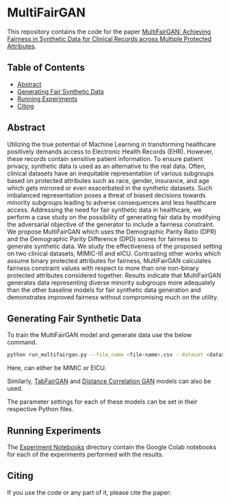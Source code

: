 # MultiFairGAN
This repository contains the code for the paper [MultiFairGAN: Achieving Fairness in Synthetic Data for Clinical Records across
Multiple Protected Attributes](#).

## Table of Contents
- [Abstract](#abstract)
- [Generating Fair Synthetic Data](#generating-fair-synthetic-data)
- [Running Experiments](#running-experiments)
- [Citing](#citing)

## Abstract
Utilizing the true potential of Machine Learning in transforming healthcare positively demands access to Electronic Health Records (EHR). However, these records contain sensitive patient information. To ensure patient privacy, synthetic data is used as an alternative to the real data. Often, clinical datasets have an inequitable representation of various subgroups based on protected attributes such as race, gender, insurance, and age which gets mirrored or even exacerbated in the synthetic datasets. Such imbalanced representation poses a threat of biased decisions towards minority subgroups leading to adverse consequences and less healthcare access. Addressing the need for fair synthetic data in healthcare, we perform a case study on the possibility of generating fair data by modifying the adversarial objective of the generator to include a fairness constraint. We propose MultiFairGAN which uses the Demographic Parity Ratio (DPR) and the Demographic Parity Difference (DPD) scores for fairness to generate synthetic data. We study the effectiveness of the proposed setting on two clinical datasets, MIMIC-III and eICU. Contrasting other works which assume binary protected attributes for fairness, MultiFairGAN calculates fairness constraint values with respect to more than one non-binary protected attributes considered together. Results indicate that MultiFairGAN generates data representing diverse minority subgroups more adequately than the other baseline models for fair synthetic data generation and demonstrates improved fairness without compromising much on the utility.

## Generating Fair Synthetic Data
To train the MultiFairGAN model and generate data use the below command.
```bash
python run_multifairgan.py --file_name <file-name>.csv --dataset <dataset>
```

Here, <dataset> can either be MIMIC or EICU.

Similarly, [TabFairGAN](https://doi.org/10.3390/make4020022) and [Distance Correlation GAN](https://doi.org/10.1007/978-3-031-35891-3_26) models can also be used.

The parameter settings for each of these models can be set in their respective Python files.

## Running Experiments
The [Experiment Notebooks](Experiment%20Notebooks) directory contain the Google Colab notebooks for each of the experiments performed with the results.

## Citing
If you use the code or any part of it, please cite the paper:
```
```
